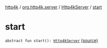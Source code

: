 [http4k](../../index.md) / [org.http4k.server](../index.md) / [Http4kServer](index.md) / [start](./start.md)

# start

`abstract fun start(): `[`Http4kServer`](index.md) [(source)](https://github.com/http4k/http4k/blob/master/http4k-core/src/main/kotlin/org/http4k/server/http4kServer.kt#L11)